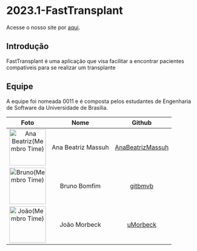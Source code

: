 # 2023.1-FastTransplant

Acesse o nosso site por [aqui](http://iatransplantes.com).

## Introdução

FastTransplant é uma aplicação que visa facilitar a encontrar pacientes compatíveis para se realizar um transplante

## Equipe

A equipe foi nomeada 0011 e é composta pelos estudantes de Engenharia de Software da Universidade de Brasília.

| Foto        | Nome                                 | Github |
| :---------: | :----------------------------------: | :----: |
| <img src="https://github.com/AnaBeatrizMassuh.png" alt="Ana Beatriz(Membro Time)" style="width: 10vw"> | Ana Beatriz Massuh | [AnaBeatrizMassuh](https://github.com/AnaBeatrizMassuh) |
| <img src="https://github.com/gitbmvb.png" alt="Bruno(Membro Time)" style="width: 10vw"> | Bruno Bomfim | [gitbmvb](https://github.com/gitbmvb) |
| <img src="https://github.com/uMorbeck.png" alt="João(Membro Time)" style="width: 10vw"> | João Morbeck | [uMorbeck](https://github.com/uMorbeck) |
